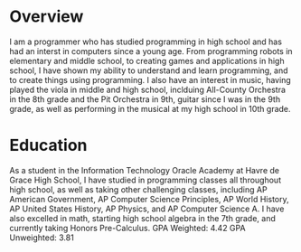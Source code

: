 # Overview

I am a programmer who has studied programming in high school and has had an interst in computers since a young age. From programming robots in elementary and middle school, to creating games and applications in high school, I have shown my ability to understand and learn programming, and to create things using programming. I also have an interest in music, having played the viola in middle and high school, inclduing All-County Orchestra in the 8th grade and the Pit Orchestra in 9th, guitar since I was in the 9th grade, as well as performing in the musical at my high school in 10th grade.

# Education

As a student in the Information Technology Oracle Academy at Havre de Grace High School, I have studied in programming classes all throughout high school, as well as taking other challenging classes, including AP American Government, AP Computer Science Principles, AP World History, AP United States History, AP Physics, and AP Computer Science A. I have also excelled in math, starting high school algebra in the 7th grade, and currently taking Honors Pre-Calculus. 
GPA Weighted: 4.42 GPA Unweighted: 3.81
